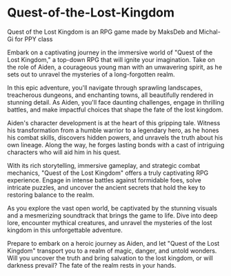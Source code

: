 # Quest-of-the-Lost-Kingdom
Quest of the Lost Kingdom is an RPG game made by MaksDeb and Michal-Gi for PPY class

Embark on a captivating journey in the immersive world of "Quest of the Lost Kingdom," a top-down RPG that will ignite your imagination. Take on the role of Aiden, a courageous young man with an unwavering spirit, as he sets out to unravel the mysteries of a long-forgotten realm.

In this epic adventure, you'll navigate through sprawling landscapes, treacherous dungeons, and enchanting towns, all beautifully rendered in stunning detail. As Aiden, you'll face daunting challenges, engage in thrilling battles, and make impactful choices that shape the fate of the lost kingdom.

Aiden's character development is at the heart of this gripping tale. Witness his transformation from a humble warrior to a legendary hero, as he hones his combat skills, discovers hidden powers, and unravels the truth about his own lineage. Along the way, he forges lasting bonds with a cast of intriguing characters who will aid him in his quest.

With its rich storytelling, immersive gameplay, and strategic combat mechanics, "Quest of the Lost Kingdom" offers a truly captivating RPG experience. Engage in intense battles against formidable foes, solve intricate puzzles, and uncover the ancient secrets that hold the key to restoring balance to the realm.

As you explore the vast open world, be captivated by the stunning visuals and a mesmerizing soundtrack that brings the game to life. Dive into deep lore, encounter mythical creatures, and unravel the mysteries of the lost kingdom in this unforgettable adventure.

Prepare to embark on a heroic journey as Aiden, and let "Quest of the Lost Kingdom" transport you to a realm of magic, danger, and untold wonders. Will you uncover the truth and bring salvation to the lost kingdom, or will darkness prevail? The fate of the realm rests in your hands.